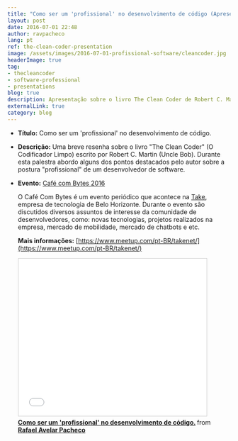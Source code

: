 ```yaml
---
title: "Como ser um 'profissional' no desenvolvimento de código (Apresentação)"
layout: post
date: 2016-07-01 22:48
author: ravpacheco
lang: pt
ref: the-clean-coder-presentation
image: /assets/images/2016-07-01-profissional-software/cleancoder.jpg
headerImage: true
tag:
- thecleancoder
- software-professional
- presentations
blog: true
description: Apresentação sobre o livro The Clean Coder de Robert C. Martin.
externalLink: true
category: blog
---
```


* **Título:** <span class="evidence">Como ser um 'profissional' no desenvolvimento de código.</span>
* **Descrição:** Uma breve resenha sobre o livro "The Clean Coder" (O Codificador Limpo) escrito por Robert C. Martin (Uncle Bob). Durante esta palestra abordo alguns dos pontos destacados pelo autor sobre a postura "profissional" de um desenvolvedor de software. 

* **Evento:** [Café com Bytes 2016](https://www.meetup.com/pt-BR/BHTEC-Talks/events/222168031/)

    O Café Com Bytes é um evento periódico que acontece na [Take](http://take.net), empresa de tecnologia de Belo Horizonte. Durante o evento são discutidos diversos assuntos de interesse da comunidade de desenvolvedores, como: novas tecnologias, projetos realizados na empresa, mercado de mobilidade, mercado de chatbots e etc.
    
    **Mais informações:** [https://www.meetup.com/pt-BR/takenet/](https://www.meetup.com/pt-BR/takenet/)

    <iframe src="//www.slideshare.net/slideshow/embed_code/key/CLe0KDXcFOAICn" width="425" height="355" frameborder="0" marginwidth="0" marginheight="0" scrolling="no" style="border:1px solid #CCC; border-width:1px; margin-bottom:5px; max-width: 100%;" allowfullscreen> </iframe> <div style="margin-bottom:5px"> <strong> <a href="//www.slideshare.net/RafaelAvelar1/como-ser-um-profissional-no-desenvolvimento-de-cdigo" title="Como ser um &#x27;profissional&#x27; no desenvolvimento de código." target="_blank">Como ser um &#x27;profissional&#x27; no desenvolvimento de código.</a> </strong> from <strong><a target="_blank" href="//www.slideshare.net/RafaelAvelar1">Rafael Avelar Pacheco</a></strong> </div>
